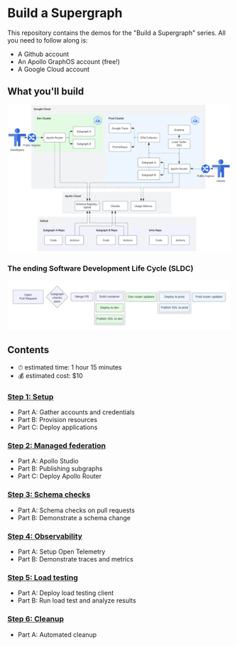 # Build a Supergraph

This repository contains the demos for the "Build a Supergraph" series. All you need to follow along is:

- A Github account
- An Apollo GraphOS account (free!)
- A Google Cloud account

## What you'll build

![Architecture diagram of the supergraph](build-a-supergraph.png)

### The ending Software Development Life Cycle (SLDC)

![Software Development Life Cycle](sdlc.png)

## Contents

- ⏱ estimated time: 1 hour 15 minutes
- 💰 estimated cost: $10

### [Step 1: Setup](/01-setup)

- Part A: Gather accounts and credentials
- Part B: Provision resources
- Part C: Deploy applications

### [Step 2: Managed federation](/02-managed-federation)

- Part A: Apollo Studio
- Part B: Publishing subgraphs
- Part C: Deploy Apollo Router

### [Step 3: Schema checks](/03-schema-checks)

- Part A: Schema checks on pull requests
- Part B: Demonstrate a schema change

### [Step 4: Observability](/04-observability)

- Part A: Setup Open Telemetry
- Part B: Demonstrate traces and metrics

### [Step 5: Load testing](/05-load-testing)

- Part A: Deploy load testing client
- Part B: Run load test and analyze results

### [Step 6: Cleanup](/06-cleanup)
- Part A: Automated cleanup
